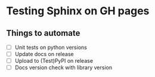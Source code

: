 # Testing Sphinx on GH pages

## Things to automate
- [ ] Unit tests on python versions
- [ ] Update docs on release
- [ ] Upload to (Test)PyPI on release
- [ ] Docs version check with library version
